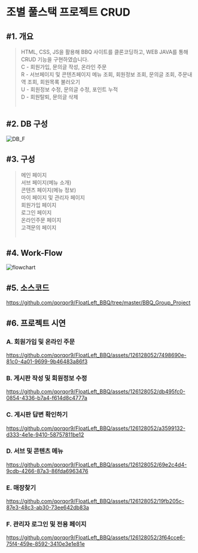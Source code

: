 <h1>조별 풀스택 프로젝트 CRUD</h1>

<h2>#1. 개요</h2>

> HTML, CSS, JS을 활용해 BBQ 사이트를 클론코딩하고, WEB JAVA를 통해 CRUD 기능을 구현하였습니다.<br>
> C - 회원가입, 문의글 작성, 온라인 주문<br>
> R - 서브페이지 및 콘텐츠페이지 메뉴 조회, 회원정보 조회, 문의글 조회, 주문내역 조회, 회원목록 불러오기<br>
> U - 회원정보 수정, 문의글 수정, 포인트 누적<br>
> D - 회원탈퇴, 문의글 삭제
<br><br>


<h2>#2. DB 구성</h2>

![DB_F](https://github.com/qorqor9/FloatLeft_BBQ/assets/126128052/35fa34fe-728e-4a55-97cc-db6d1b32cfea)



<h2>#3. 구성</h2>

> 메인 페이지<br>
> 서브 페이지(메뉴 소개)<br>
> 콘텐츠 페이지(메뉴 정보)<br>
> 마이 페이지 및 관리자 페이지<br>
> 회원가입 페이지<br>
> 로그인 페이지<br>
> 온라인주문 페이지<br>
> 고객문의 페이지
<br><br>


<h2>#4. Work-Flow</h2>

![flowchart](https://github.com/qorqor9/FloatLeft_BBQ/assets/126128052/6789cadd-c6d5-4a6d-954d-efbef28c2141)


<h2>#5. 소스코드</h2>


https://github.com/qorqor9/FloatLeft_BBQ/tree/master/BBQ_Group_Project


<h2>#6. 프로젝트 시연</h2>

  <h3>A. 회원가입 및 온라인 주문</h3>

  https://github.com/qorqor9/FloatLeft_BBQ/assets/126128052/7498690e-81c0-4a01-9699-9b46483a86f3


  
  <h3>B. 게시판 작성 및 회원정보 수정</h3>
  
  https://github.com/qorqor9/FloatLeft_BBQ/assets/126128052/db495fc0-0854-4336-b7a4-f614d8c4777a

  
  <h3>C. 게시판 답변 확인하기</h3>
  
  https://github.com/qorqor9/FloatLeft_BBQ/assets/126128052/a3599132-d333-4e1e-9410-58757811be12

  
  <h3>D. 서브 및 콘텐츠 메뉴</h3>
  
  https://github.com/qorqor9/FloatLeft_BBQ/assets/126128052/69e2c4d4-9cdb-4266-87a3-86fda6963476

  
  <h3>E. 매장찾기</h3>
  
  https://github.com/qorqor9/FloatLeft_BBQ/assets/126128052/19fb205c-87e3-48c3-ab30-73ee642db83a

  
  <h3>F. 관리자 로그인 및 전용 페이지</h3>
  
  https://github.com/qorqor9/FloatLeft_BBQ/assets/126128052/3f64cce6-75f4-459e-8592-3410e3e1e81e

  
